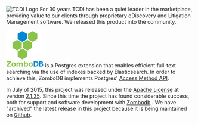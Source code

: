 <img src="https://www.tcdi.com/wp-content/uploads/2017/11/TCDI-logo-2.png" alt="TCDI Logo" width="100"> For 30 years TCDI has been a quiet leader in the marketplace, providing value to our clients through proprietary eDiscovery and Litigation Management software. We released this product into the community. 

<img src="https://github.com/zombodb/zombodb/blob/master/logo.png" alt="ZomboDB Logo" width=100> is a Postgres extension that enables efficient full-text searching via the use of indexes backed by Elasticsearch.  In order to achieve this, ZomboDB implements Postgres' [Access Method API](http://www.postgresql.org/docs/9.5/static/indexam.html).

In July of 2015, this project was released under the [Apache License](LICENSE.md) at version [2.1.35](/../../tree/2.1.35).  Since this time the project has found considerable success, both for support and software development with [Zombodb](https://www.zombodb.com) .  We have "archived" the latest release in this project because it is being maintained on [Github](https://github.com/zombodb/zombodb).
